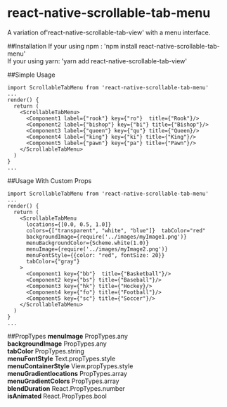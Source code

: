 # react-native-scrollable-tab-menu
A variation of'react-native-scrollable-tab-view' with a menu interface.

##Installation
If your using npm : 'npm install react-native-scrollable-tab-menu'</br>
If your using yarn: 'yarn add react-native-scrollable-tab-view'

##Simple Usage
```
import ScrollableTabMenu from 'react-native-scrollable-tab-menu'
...
render() {
  return (
    <ScrollableTabMenu>
      <Component1 label={"rook"} key={"ro"}  title={"Rook"}/>
      <Component2 label={"bishop"} key={"bi"} title={"Bishop"}/>
      <Component3 label={"queen"} key={"qu"} title={"Queen}/>
      <Component4 label={"king"} key={"ki"} title={"King"}/>
      <Component5 label={"pawn"} key={"pa"} title={"Pawn"}/>
    </ScrollableTabMenu>
  )
}
...
```

##Usage With Custom Props
```
import ScrollableTabMenu from 'react-native-scrollable-tab-menu'
...
render() {
  return (
    <ScrollableTabMenu
      locations={[0.0, 0.5, 1.0]}
      colors={["transparent", "white", "blue"]}  tabColor="red"
      backgroundImage={require('../images/myImage1.png')}
      menuBackgroundColor={Scheme.white(1.0)}
      menuImage={require('../images/myImage2.png')}
      menuFontStyle={{color: "red", fontSize: 20}}
      tabColor={"gray"}
    >
      <Component1 key={"bb"}  title={"Basketball"}/>
      <Component2 key={"bs"} title={"Baseball"}/>
      <Component3 key={"hk"} title={"Hockey}/>
      <Component4 key={"fo"} title={"Football"}/>
      <Component5 key={"sc"} title={"Soccer"}/>
    </ScrollableTabMenu>
  )
}
...
```

##PropTypes
<b>menuImage</b> PropTypes.any<br/>
<b>backgroundImage</b> PropTypes.any<br/>
<b>tabColor</b> PropTypes.string<br/>
<b>menuFontStyle</b> Text.propTypes.style<br/>
<b>menuContainerStyle</b> View.propTypes.style<br/>
<b>menuGradientlocations</b> PropTypes.array<br/>
<b>menuGradientColors</b> PropTypes.array<br/>
<b>blendDuration</b> React.PropTypes.number<br/>
<b>isAnimated</b> React.PropTypes.bool<br/>
